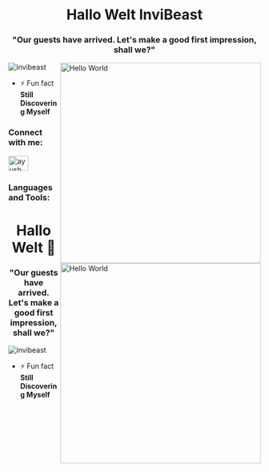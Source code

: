 <h1 align="center">Hallo Welt InviBeast</h1>
<h3 align="center">"Our guests have arrived. Let's make a good first impression, shall we?"</h3>

<img align="right" alt="Hello World" width="400" src="https://media.tenor.com/X8854xxuQ_EAAAAM/destroy-code-mad.gif">

<img align="right" alt="Hello World" width="400" src="https://www.google.com/imgres?imgurl=https%3A%2F%2Fi.pinimg.com%2Foriginals%2Ff1%2Fe7%2F34%2Ff1e734f9cade86fe737a9aa404ad5677.gif&imgrefurl=https%3A%2F%2Fin.pinterest.com%2Fpin%2F126663808259169690%2F&tbnid=VnWiM7Rotib3CM&vet=12ahUKEwiLsfTW58z8AhUSzHMBHbsZDH0QMygLegUIARCvAg..i&docid=eXCzYFUXBumY7M&w=800&h=600&q=animated%20coding%20gif&ved=2ahUKEwiLsfTW58z8AhUSzHMBHbsZDH0QMygLegUIARCvAg">

<p align="left"> <img src="https://komarev.com/ghpvc/?username=invibeast&label=Profile%20views&color=0e75b6&style=flat" alt="invibeast" /> </p>

- ⚡ Fun fact **Still Discovering Myself**

<h3 align="left">Connect with me:</h3>
<p align="left">
<a href="https://linkedin.com/in/ayushman singh" target="blank"><img align="center" src="https://raw.githubusercontent.com/rahuldkjain/github-profile-readme-generator/master/src/images/icons/Social/linked-in-alt.svg" alt="ayushman singh" height="30" width="40" /></a>
</p>

<h3 align="left">Languages and Tools:</h3>
<h1 align="center">Hallo Welt 👋</h1>
<h3 align="center">"Our guests have arrived. Let's make a good first impression, shall we?"</h3>

<p align="left"> <img src="https://komarev.com/ghpvc/?username=invibeast&label=Profile%20views&color=0e75b6&style=flat" alt="invibeast" /> </p>

- ⚡ Fun fact **Still Discovering Myself**
